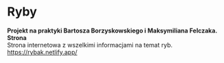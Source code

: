 # Ryby
**Projekt na praktyki Bartosza Borzyskowskiego i Maksymiliana Felczaka.
Strona**
<br/>Strona internetowa z wszelkimi informacjami na temat ryb.
https://rybak.netlify.app/

